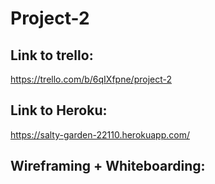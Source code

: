 # Project-2

## Link to trello:
https://trello.com/b/6qIXfpne/project-2

## Link to Heroku:
https://salty-garden-22110.herokuapp.com/

## Wireframing + Whiteboarding:



